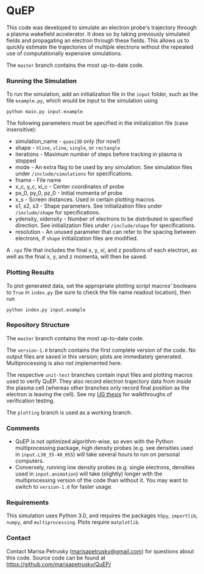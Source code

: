 # QuEP

This code was developed to simulate an electron probe's trajectory through a plasma wakefield accelerator. It does so by taking previously simulated fields and propagating an electron through these fields. This allows us to quickly estimate the trajectories of multiple electrons without the repeated use of computationally expensive simulations.

The `master` branch contains the most up-to-date code.

### Running the Simulation
To run the simulation, add an initialization file in the `input` folder, such as the file `example.py`, which would be input to the simulation using
```
python main.py input.example
```

The following parameters must be specified in the initialization file (case insensitive):

* simulation_name - `quasi3D` only (for now!)
* shape - `hline`, `vline`, `single`, or `rectangle`
* iterations - Maximum number of steps before tracking in plasma is stopped
* mode - An extra flag to be used by any simulation. See simulation files under `/include/simulations` for specifications. 
* fname - File name
* x_c, y_c, xi_c - Center coordinates of probe 
* px_0, py_0, pz_0 - Initial momenta of probe
* x_s - Screen distances. Used in certain plotting macros.
* s1, s2, s3 - Shape parameters. See initialization files under `/include/shape` for specifications. 
* ydensity, xidensity - Number of electrons to be distributed in specified direction. See initialization files under `/include/shape` for specifications.
* resolution - An unused parameter that can refer to the spacing between electrons, if `shape` initialization files are modified.

A `.npz` file that includes the final x, y, xi, and z positions of each electron, as well as the final x, y, and z momenta, will then be saved.

### Plotting Results
To plot generated data, set the appropriate plotting script macros' booleans to `True` in `index.py` (be sure to check the file name readout location), then run
```
python index.py input.example
```

### Repository Structure 

The `master` branch contains the most up-to-date code. 

The `version-1.0` branch contains the first complete version of the code. No output files are saved in this version; plots are immediately generated. Multiprocessing is also not implemented here.

The respective `unit-test` branches contain input files and plotting macros used to verify QuEP. They also record electron trajectory data from *inside* the plasma cell (whereas other branches only record final position as the electron is leaving the cell). See my [UG thesis](https://www.researchgate.net/publication/351853356_Picturing_Plasma_Studying_the_Simulated_Transverse_Probing_of_Laser_Wakefield_Accelerators) for walkthroughs of verification testing.  

The `plotting` branch is used as a working branch.

### Comments

* QuEP is not optimized algorithm-wise, so even with the Python multiprocessing package, high density probes (e.g. see densities used in `input.L30_35-40_055`) will take several hours to run on personal computers. 
* Conversely, running low density probes (e.g. single electrons, densities used in `input.animation`) will take (slightly) longer with the multiprocessing version of the code than without it. You may want to switch to `version-1.0` for faster usage.   

### Requirements
This simulation uses Python 3.0, and requires the packages `h5py`, `importlib`, `numpy`, and `multiprocessing`. Plots require `matplotlib`.

### Contact
Contact Marisa Petrusky (marisapetrusky@gmail.com) for questions about this code. Source code can be found at https://github.com/marisapetrusky/QuEP/
